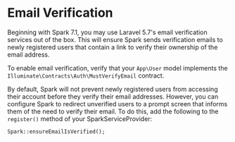 # Email Verification

Beginning with Spark 7.1, you may use Laravel 5.7's email verification services out of the box. This will ensure Spark sends verification emails to newly registered users that contain a link to verify their ownership of the email address.

To enable email verification, verify that your `App\User` model implements the `Illuminate\Contracts\Auth\MustVerifyEmail` contract.

By default, Spark will not prevent newly registered users from accessing their account before they verify their email addresses. However, you can configure Spark to redirect unverified users to a prompt screen that informs them of the need to verify their email. To do this, add the following to the `register()` method of your SparkServiceProvider:


    Spark::ensureEmailIsVerified();
